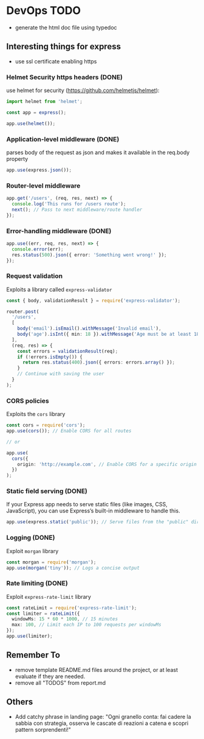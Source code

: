# DevOps TODO

- generate the html doc file using typedoc

## Interesting things for express

- use ssl certificate enabling https

### Helmet Security https headers (DONE)

use helmet for security (<https://github.com/helmetjs/helmet>):

```js
import helmet from 'helmet';

const app = express();

app.use(helmet());
```

### Application-level middleware (DONE)

parses body of the request as json and makes it available in the req.body property

```typescript
app.use(express.json());
```

### Router-level middleware

```typescript
app.get('/users', (req, res, next) => {
  console.log('This runs for /users route');
  next(); // Pass to next middleware/route handler
});
```

### Error-handling middleware (DONE)

```typescript
app.use((err, req, res, next) => {
  console.error(err);
  res.status(500).json({ error: 'Something went wrong!' });
});
```

### Request validation

Exploits a library called `express-validator`

```typescript
const { body, validationResult } = require('express-validator');

router.post(
  '/users',
  [
    body('email').isEmail().withMessage('Invalid email'),
    body('age').isInt({ min: 18 }).withMessage('Age must be at least 18'),
  ],
  (req, res) => {
    const errors = validationResult(req);
    if (!errors.isEmpty()) {
      return res.status(400).json({ errors: errors.array() });
    }
    // Continue with saving the user
  }
);
```

### CORS policies

Exploits the `cors` library

```typescript
const cors = require('cors');
app.use(cors()); // Enable CORS for all routes

// or

app.use(
  cors({
    origin: 'http://example.com', // Enable CORS for a specific origin
  })
);
```

### Static field serving (DONE)

If your Express app needs to serve static files (like images, CSS, JavaScript), you can use Express’s built-in middleware to handle this.

```typescript
app.use(express.static('public')); // Serve files from the "public" directory
```

### Logging (DONE)

Exploit `morgan` library

```typescript
const morgan = require('morgan');
app.use(morgan('tiny')); // Logs a concise output
```

### Rate limiting (DONE)

Exploit `express-rate-limit` library

```typescript
const rateLimit = require('express-rate-limit');
const limiter = rateLimit({
  windowMs: 15 * 60 * 1000, // 15 minutes
  max: 100, // Limit each IP to 100 requests per windowMs
});
app.use(limiter);
```

## Remember To

- remove template README.md files around the project, or at least evaluate if they are needed.
- remove all "TODOS" from report.md

## Others

- Add catchy phrase in landing page: "Ogni granello conta: fai cadere la sabbia con strategia, osserva le cascate di reazioni a catena e scopri pattern sorprendenti!"
